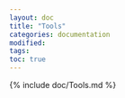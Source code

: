 ```yaml
---
layout: doc
title: "Tools"
categories: documentation
modified:
tags:
toc: true
---
```


{% include doc/Tools.md %}
